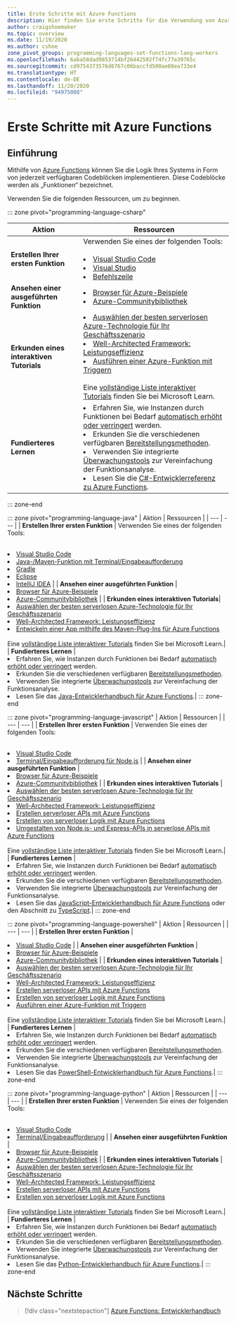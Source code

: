 ```yaml
---
title: Erste Schritte mit Azure Functions
description: Hier finden Sie erste Schritte für die Verwendung von Azure Functions.
author: craigshoemaker
ms.topic: overview
ms.date: 11/19/2020
ms.author: cshoe
zone_pivot_groups: programming-languages-set-functions-lang-workers
ms.openlocfilehash: 6aba58dad9853714bf26442592f74fc77e39765c
ms.sourcegitcommit: cd9754373576d6767c06baccfd500ae88ea733e4
ms.translationtype: HT
ms.contentlocale: de-DE
ms.lasthandoff: 11/20/2020
ms.locfileid: "94975008"
---
```

# <a name="getting-started-with-azure-functions"></a>Erste Schritte mit Azure Functions

## <a name="introduction"></a>Einführung

Mithilfe von [Azure Functions](./functions-overview.md) können Sie die Logik Ihres Systems in Form von jederzeit verfügbaren Codeblöcken implementieren. Diese Codeblöcke werden als „Funktionen“ bezeichnet.

Verwenden Sie die folgenden Ressourcen, um zu beginnen.

::: zone pivot="programming-language-csharp"

| Aktion | Ressourcen |
| --- | --- |
| **Erstellen Ihrer ersten Funktion** | Verwenden Sie eines der folgenden Tools:<br><br><li>[Visual Studio Code](./functions-create-your-first-function-visual-studio.md)<li>[Visual Studio](./create-first-function-vs-code-csharp.md)<li>[Befehlszeile](./create-first-function-cli-csharp.md) |
| **Ansehen einer ausgeführten Funktion** | <li>[Browser für Azure-Beispiele](https://docs.microsoft.com/samples/browse/?languages=csharp&expanded=azure&products=azure-functions)<li>[Azure-Communitybibliothek](https://www.serverlesslibrary.net/?technology=Functions%202.x&language=C%23) |
| **Erkunden eines interaktiven Tutorials**| <li>[Auswählen der besten serverlosen Azure-Technologie für Ihr Geschäftsszenario](https://docs.microsoft.com/learn/modules/serverless-fundamentals/)<li>[Well-Architected Framework: Leistungseffizienz](https://docs.microsoft.com/learn/modules/azure-well-architected-performance-efficiency/)<li>[Ausführen einer Azure-Funktion mit Triggern](https://docs.microsoft.com/learn/modules/execute-azure-function-with-triggers/) <br><br>Eine [vollständige Liste interaktiver Tutorials](https://docs.microsoft.com/learn/browse/?expanded=azure&products=azure-functions) finden Sie bei Microsoft Learn.|
| **Fundierteres Lernen** | <li>Erfahren Sie, wie Instanzen durch Funktionen bei Bedarf [automatisch erhöht oder verringert](./functions-scale.md) werden.<li>Erkunden Sie die verschiedenen verfügbaren [Bereitstellungsmethoden](./functions-deployment-technologies.md).<li>Verwenden Sie integrierte [Überwachungstools](./functions-monitoring.md) zur Vereinfachung der Funktionsanalyse.<li>Lesen Sie die [C#-Entwicklerreferenz zu Azure Functions](./functions-dotnet-class-library.md).|

::: zone-end

::: zone pivot="programming-language-java"
| Aktion | Ressourcen |
| --- | --- |
| **Erstellen Ihrer ersten Funktion** | Verwenden Sie eines der folgenden Tools:<br><br><li>[Visual Studio Code](./create-first-function-vs-code-java.md)<li>[Java-/Maven-Funktion mit Terminal/Eingabeaufforderung](./create-first-function-cli-java.md)<li>[Gradle](./functions-create-first-java-gradle.md)<li>[Eclipse](./functions-create-maven-eclipse.md)<li>[IntelliJ IDEA](./functions-create-maven-intellij.md) |
| **Ansehen einer ausgeführten Funktion** | <li>[Browser für Azure-Beispiele](https://docs.microsoft.com/samples/browse/?expanded=azure&products=azure-functions&languages=java)<li>[Azure-Communitybibliothek](https://www.serverlesslibrary.net/?technology=Functions%202.x&language=Java) |
| **Erkunden eines interaktiven Tutorials**| <li>[Auswählen der besten serverlosen Azure-Technologie für Ihr Geschäftsszenario](https://docs.microsoft.com/learn/modules/serverless-fundamentals/)<li>[Well-Architected Framework: Leistungseffizienz](https://docs.microsoft.com/learn/modules/azure-well-architected-performance-efficiency/)<li>[Entwickeln einer App mithilfe des Maven-Plug-Ins für Azure Functions](https://docs.microsoft.com/learn/modules/develop-azure-functions-app-with-maven-plugin/) <br><br>Eine [vollständige Liste interaktiver Tutorials](https://docs.microsoft.com/learn/browse/?expanded=azure&products=azure-functions) finden Sie bei Microsoft Learn.|
| **Fundierteres Lernen** | <li>Erfahren Sie, wie Instanzen durch Funktionen bei Bedarf [automatisch erhöht oder verringert](./functions-scale.md) werden.<li>Erkunden Sie die verschiedenen verfügbaren [Bereitstellungsmethoden](./functions-deployment-technologies.md).<li>Verwenden Sie integrierte [Überwachungstools](./functions-monitoring.md) zur Vereinfachung der Funktionsanalyse.<li>Lesen Sie das [Java-Entwicklerhandbuch für Azure Functions](./functions-reference-java.md).|
::: zone-end

::: zone pivot="programming-language-javascript"
| Aktion | Ressourcen |
| --- | --- |
| **Erstellen Ihrer ersten Funktion** | Verwenden Sie eines der folgenden Tools:<br><br><li>[Visual Studio Code](./create-first-function-vs-code-node.md)<li>[Terminal/Eingabeaufforderung für Node.js](./create-first-function-cli-java.md) |
| **Ansehen einer ausgeführten Funktion** | <li>[Browser für Azure-Beispiele](https://docs.microsoft.com/samples/browse/?expanded=azure&products=azure-functions&languages=javascript%2Ctypescript)<li>[Azure-Communitybibliothek](https://www.serverlesslibrary.net/?technology=Functions%202.x&language=JavaScript%2CTypeScript) |
| **Erkunden eines interaktiven Tutorials** | <li>[Auswählen der besten serverlosen Azure-Technologie für Ihr Geschäftsszenario](https://docs.microsoft.com/learn/modules/serverless-fundamentals/)<li>[Well-Architected Framework: Leistungseffizienz](https://docs.microsoft.com/learn/modules/azure-well-architected-performance-efficiency/)<li>[Erstellen serverloser APIs mit Azure Functions](https://docs.microsoft.com/learn/modules/build-api-azure-functions/)<li>[Erstellen von serverloser Logik mit Azure Functions](https://docs.microsoft.com/learn/modules/create-serverless-logic-with-azure-functions/)<li>[Umgestalten von Node.js- und Express-APIs in serverlose APIs mit Azure Functions](https://docs.microsoft.com/learn/modules/shift-nodejs-express-apis-serverless/) <br><br>Eine [vollständige Liste interaktiver Tutorials](https://docs.microsoft.com/learn/browse/?expanded=azure&products=azure-functions) finden Sie bei Microsoft Learn.|
| **Fundierteres Lernen** | <li>Erfahren Sie, wie Instanzen durch Funktionen bei Bedarf [automatisch erhöht oder verringert](./functions-scale.md) werden.<li>Erkunden Sie die verschiedenen verfügbaren [Bereitstellungsmethoden](./functions-deployment-technologies.md).<li>Verwenden Sie integrierte [Überwachungstools](./functions-monitoring.md) zur Vereinfachung der Funktionsanalyse.<li>Lesen Sie das [JavaScript-Entwicklerhandbuch für Azure Functions](./functions-reference-node.md) oder den Abschnitt zu [TypeScript](./functions-reference-node.md#typescript).|
::: zone-end

::: zone pivot="programming-language-powershell"
| Aktion | Ressourcen |
| --- | --- |
| **Erstellen Ihrer ersten Funktion** | <li>[Visual Studio Code](./create-first-function-vs-code-powershell.md) |
| **Ansehen einer ausgeführten Funktion** | <li>[Browser für Azure-Beispiele](https://docs.microsoft.com/samples/browse/?expanded=azure&products=azure-functions&languages=powershell)<li>[Azure-Communitybibliothek](https://www.serverlesslibrary.net/?technology=Functions%202.x&language=PowerShell) |
| **Erkunden eines interaktiven Tutorials** | <li>[Auswählen der besten serverlosen Azure-Technologie für Ihr Geschäftsszenario](https://docs.microsoft.com/learn/modules/serverless-fundamentals/)<li>[Well-Architected Framework: Leistungseffizienz](https://docs.microsoft.com/learn/modules/azure-well-architected-performance-efficiency/)<li>[Erstellen serverloser APIs mit Azure Functions](https://docs.microsoft.com/learn/modules/build-api-azure-functions/)<li>[Erstellen von serverloser Logik mit Azure Functions](https://docs.microsoft.com/learn/modules/create-serverless-logic-with-azure-functions/)<li>[Ausführen einer Azure-Funktion mit Triggern](https://docs.microsoft.com/learn/modules/execute-azure-function-with-triggers/) <br><br>Eine [vollständige Liste interaktiver Tutorials](https://docs.microsoft.com/learn/browse/?expanded=azure&products=azure-functions) finden Sie bei Microsoft Learn.|
| **Fundierteres Lernen** | <li>Erfahren Sie, wie Instanzen durch Funktionen bei Bedarf [automatisch erhöht oder verringert](./functions-scale.md) werden.<li>Erkunden Sie die verschiedenen verfügbaren [Bereitstellungsmethoden](./functions-deployment-technologies.md).<li>Verwenden Sie integrierte [Überwachungstools](./functions-monitoring.md) zur Vereinfachung der Funktionsanalyse.<li>Lesen Sie das [PowerShell-Entwicklerhandbuch für Azure Functions](./functions-reference-powershell.md).|
::: zone-end

::: zone pivot="programming-language-python"
| Aktion | Ressourcen |
| --- | --- |
| **Erstellen Ihrer ersten Funktion** | Verwenden Sie eines der folgenden Tools:<br><br><li>[Visual Studio Code](./functions-create-first-function-vs-code.md?pivots=programming-language-python)<li>[Terminal/Eingabeaufforderung](./functions-create-first-azure-function-azure-cli.md?pivots=programming-language-python) |
| **Ansehen einer ausgeführten Funktion** | <li>[Browser für Azure-Beispiele](https://docs.microsoft.com/samples/browse/?expanded=azure&products=azure-functions&languages=python)<li>[Azure-Communitybibliothek](https://www.serverlesslibrary.net/?technology=Functions%202.x&language=Python) |
| **Erkunden eines interaktiven Tutorials** | <li>[Auswählen der besten serverlosen Azure-Technologie für Ihr Geschäftsszenario](https://docs.microsoft.com/learn/modules/serverless-fundamentals/)<li>[Well-Architected Framework: Leistungseffizienz](https://docs.microsoft.com/learn/modules/azure-well-architected-performance-efficiency/)<li>[Erstellen serverloser APIs mit Azure Functions](https://docs.microsoft.com/learn/modules/build-api-azure-functions/)<li>[Erstellen von serverloser Logik mit Azure Functions](https://docs.microsoft.com/learn/modules/create-serverless-logic-with-azure-functions/) <br><br>Eine [vollständige Liste interaktiver Tutorials](https://docs.microsoft.com/learn/browse/?expanded=azure&products=azure-functions) finden Sie bei Microsoft Learn.|
| **Fundierteres Lernen** | <li>Erfahren Sie, wie Instanzen durch Funktionen bei Bedarf [automatisch erhöht oder verringert](./functions-scale.md) werden.<li>Erkunden Sie die verschiedenen verfügbaren [Bereitstellungsmethoden](./functions-deployment-technologies.md).<li>Verwenden Sie integrierte [Überwachungstools](./functions-monitoring.md) zur Vereinfachung der Funktionsanalyse.<li>Lesen Sie das [Python-Entwicklerhandbuch für Azure Functions](./functions-reference-python.md).|
::: zone-end

## <a name="next-steps"></a>Nächste Schritte

> [!div class="nextstepaction"]
> [Azure Functions: Entwicklerhandbuch](./functions-reference.md)
